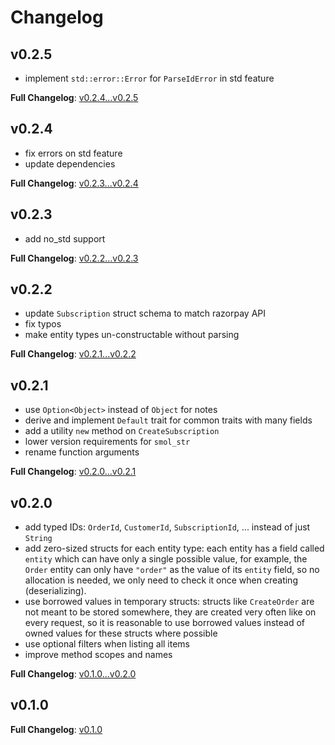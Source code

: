 # Changelog

## v0.2.5

- implement `std::error::Error` for `ParseIdError` in std feature

**Full Changelog**: [v0.2.4...v0.2.5](https://github.com/a-rustacean/rusty-razorpay/compare/v0.2.4...v0.2.5)

## v0.2.4

- fix errors on std feature
- update dependencies

**Full Changelog**: [v0.2.3...v0.2.4](https://github.com/a-rustacean/rusty-razorpay/compare/v0.2.3...v0.2.4)

## v0.2.3

- add no_std support

**Full Changelog**: [v0.2.2...v0.2.3](https://github.com/a-rustacean/rusty-razorpay/compare/v0.2.2...v0.2.3)

## v0.2.2

- update `Subscription` struct schema to match razorpay API
- fix typos
- make entity types un-constructable without parsing

**Full Changelog**: [v0.2.1...v0.2.2](https://github.com/a-rustacean/rusty-razorpay/compare/v0.2.1...v0.2.2)

## v0.2.1

- use `Option<Object>` instead of `Object` for notes
- derive and implement `Default` trait for common traits with many fields
- add a utility `new` method on `CreateSubscription`
- lower version requirements for `smol_str`
- rename function arguments

**Full Changelog**: [v0.2.0...v0.2.1](https://github.com/a-rustacean/rusty-razorpay/compare/v0.2.0...v0.2.1)

## v0.2.0

- add typed IDs:
  `OrderId`, `CustomerId`, `SubscriptionId`, ... instead of just `String`
- add zero-sized structs for each entity type: each entity has a field called `entity` which can have only a single possible value, for example, the `Order` entity can only have `"order"` as the value of its `entity` field, so no allocation is needed, we only need to check it once when creating (deserializing).
- use borrowed values in temporary structs:
  structs like `CreateOrder` are not meant to be stored somewhere, they are created very often like on every request, so it is reasonable to use borrowed values instead of owned values for these structs where possible
- use optional filters when listing all items
- improve method scopes and names

**Full Changelog**: [v0.1.0...v0.2.0](https://github.com/a-rustacean/rusty-razorpay/compare/v0.1.0...v0.2.0)

## v0.1.0

**Full Changelog**: [v0.1.0](https://github.com/a-rustacean/rusty-razorpay/commits/v0.1.0)
